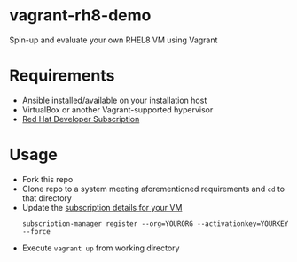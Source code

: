 # vagrant-rh8-demo

Spin-up and evaluate your own RHEL8 VM using Vagrant

# Requirements

- Ansible installed/available on your installation host
- VirtualBox or another Vagrant-supported hypervisor
- [Red Hat Developer Subscription](https://developers.redhat.com/articles/getting-red-hat-developer-subscription-what-rhel-users-need-know/)

# Usage

- Fork this repo
- Clone repo to a system meeting aforementioned requirements and `cd` to that directory
- Update the [subscription details for your VM](https://github.com/liveaverage/vagrant-rh8-demo/blob/master/prep_vm.yml#L20)
  ```
  subscription-manager register --org=YOURORG --activationkey=YOURKEY --force
  ```
- Execute `vagrant up` from working directory

